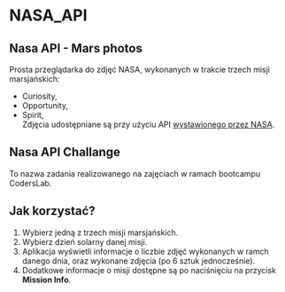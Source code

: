 # NASA_API
## Nasa API - Mars photos
Prosta przeglądarka do zdjęć NASA, wykonanych w trakcie trzech misji marsjańskich:
- Curiosity,
- Opportunity, 
- Spirit,  
Zdjęcia udostępniane są przy użyciu API [wystawionego przez NASA](https://api.nasa.gov/index.html).  

## Nasa API Challange
To nazwa zadania realizowanego na zajęciach w ramach bootcampu CodersLab.

## Jak korzystać?
1. Wybierz jedną z trzech misji marsjańskich.
2. Wybierz dzień solarny danej misji.
3. Aplikacja wyświetli informacje o liczbie zdjęć wykonanych w ramch danego dnia, oraz wykonane zdjęcia (po 6 sztuk jednocześnie).
4. Dodatkowe informacje o misji dostępne są po naciśnięciu na przycisk **Mission Info**.

